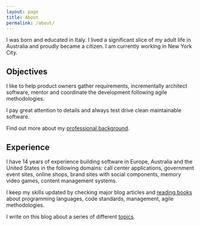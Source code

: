 ```yaml
---
layout: page
title: About
permalink: /about/
---
```


I was born and educated in Italy. I lived a significant slice of my adult life in Australia and proudly became a citizen. I am currently working in New York City.

## Objectives

I like to help product owners gather requirements, incrementally architect software, mentor and coordinate the development following agile methodologies. 

I pay great attention to details and always test drive clean maintainable software.

Find out more about my [professional background](https://www.linkedin.com/in/agenteo).

## Experience

I have 14 years of experience building software in Europe, Australia and the United States in the following domains: call center applications, government event sites, online shops, brand sites with social components, memory video games, content management systems.

I keep my skills updated by checking major blog articles and [reading books](/reading) about programming languages, code standards, management, agile methodologies.

I write on this blog about a series of different [topics](/topics).
